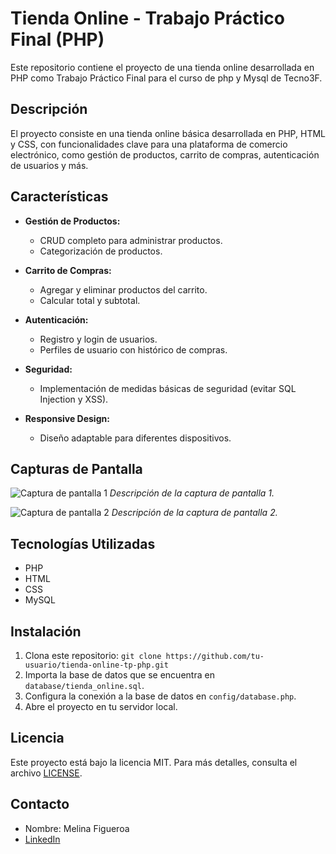 # Tienda Online - Trabajo Práctico Final (PHP)

Este repositorio contiene el proyecto de una tienda online desarrollada en PHP como Trabajo Práctico Final para el curso de php y Mysql de Tecno3F.

## Descripción

El proyecto consiste en una tienda online básica desarrollada en PHP, HTML y CSS, con funcionalidades clave para una plataforma de comercio electrónico, como gestión de productos, carrito de compras, autenticación de usuarios y más.

## Características

- **Gestión de Productos:**
  - CRUD completo para administrar productos.
  - Categorización de productos.

- **Carrito de Compras:**
  - Agregar y eliminar productos del carrito.
  - Calcular total y subtotal.

- **Autenticación:**
  - Registro y login de usuarios.
  - Perfiles de usuario con histórico de compras.

- **Seguridad:**
  - Implementación de medidas básicas de seguridad (evitar SQL Injection y XSS).

- **Responsive Design:**
  - Diseño adaptable para diferentes dispositivos.

## Capturas de Pantalla

![Captura de pantalla 1](screenshots/screenshot1.png)
*Descripción de la captura de pantalla 1.*

![Captura de pantalla 2](screenshots/screenshot2.png)
*Descripción de la captura de pantalla 2.*

## Tecnologías Utilizadas

- PHP
- HTML
- CSS
- MySQL

## Instalación

1. Clona este repositorio: `git clone https://github.com/tu-usuario/tienda-online-tp-php.git`
2. Importa la base de datos que se encuentra en `database/tienda_online.sql`.
3. Configura la conexión a la base de datos en `config/database.php`.
4. Abre el proyecto en tu servidor local.

## Licencia

Este proyecto está bajo la licencia MIT. Para más detalles, consulta el archivo [LICENSE](LICENSE).

## Contacto

- Nombre: Melina Figueroa
- [LinkedIn](https://www.linkedin.com/in/melinagfigueroa)
